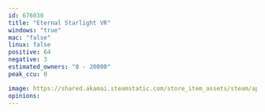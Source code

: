```yaml
---
id: 676030
title: "Eternal Starlight VR"
windows: "true"
mac: "false"
linux: false
positive: 64
negative: 3
estimated_owners: "0 - 20000"
peak_ccu: 0

image: https://shared.akamai.steamstatic.com/store_item_assets/steam/apps/676030/header.jpg?t=1712920114
opinions:
---
```

